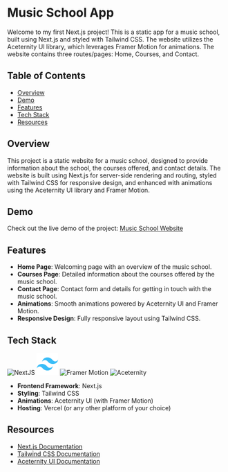 # Music School App

Welcome to my first Next.js project! This is a static app for a music school, built using Next.js and styled with Tailwind CSS. The website utilizes the Aceternity UI library, which leverages Framer Motion for animations. The website contains three routes/pages: Home, Courses, and Contact.

## Table of Contents

- [Overview](#overview)
- [Demo](#demo)
- [Features](#features)
- [Tech Stack](#tech-stack)
- [Resources](#resources)

## Overview

This project is a static website for a music school, designed to provide information about the school, the courses offered, and contact details. The website is built using Next.js for server-side rendering and routing, styled with Tailwind CSS for responsive design, and enhanced with animations using the Aceternity UI library and Framer Motion.

## Demo

Check out the live demo of the project: [Music School Website](https://your-vercel-url.com)

## Features

- **Home Page**: Welcoming page with an overview of the music school.
- **Courses Page**: Detailed information about the courses offered by the music school.
- **Contact Page**: Contact form and details for getting in touch with the music school.
- **Animations**: Smooth animations powered by Aceternity UI and Framer Motion.
- **Responsive Design**: Fully responsive layout using Tailwind CSS.

## Tech Stack

<p>
    <img src="https://github.com/danielcranney/profileme-dev/blob/main/public/icons/skills/nextjs-colored-dark.svg" width="50" height="50" alt="NextJS" />
    <img src="https://github.com/devicons/devicon/blob/master/icons/tailwindcss/tailwindcss-original.svg" width="50" height="50" alt="Tailwind CSS" />
    <img src="https://camo.githubusercontent.com/3bcd317876dc122d3055613c7f5450134050d0c5a8683807c6f2e8e2178737b0/68747470733a2f2f6672616d657275736572636f6e74656e742e636f6d2f696d616765732f34386861395a52396f5a51475136675a38595566456c50335430412e706e67" width="50" height="50" alt="Framer Motion" />
    <img src="https://ui.aceternity.com/_next/image?url=%2Flogo.png&w=128&q=75" width="50" height="50" alt="Aceternity" />
</p>

- **Frontend Framework**: Next.js
- **Styling**: Tailwind CSS
- **Animations**: Aceternity UI (with Framer Motion)
- **Hosting**: Vercel (or any other platform of your choice)

## Resources

- [Next.js Documentation](https://nextjs.org/docs)
- [Tailwind CSS Documentation](https://tailwindcss.com/docs/guides/nextjs)
- [Aceternity UI Documentation](https://ui.aceternity.com/)
